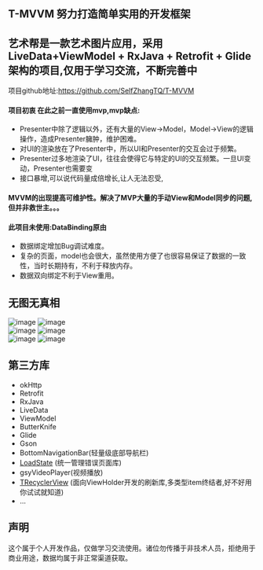 ## T-MVVM 努力打造简单实用的开发框架

## 艺术帮是一款艺术图片应用，采用LiveData+ViewModel + RxJava + Retrofit + Glide架构的项目,仅用于学习交流，不断完善中<br/>
 项目github地址:<https://github.com/SelfZhangTQ/T-MVVM> <br/>
#### 项目初衷 在此之前一直使用mvp,mvp缺点:<br/>
   * Presenter中除了逻辑以外，还有大量的View->Model，Model->View的逻辑操作，造成Presenter臃肿，维护困难。<br/>
   * 对UI的渲染放在了Presenter中，所以UI和Presenter的交互会过于频繁。<br/>
   * Presenter过多地渲染了UI，往往会使得它与特定的UI的交互频繁。一旦UI变动，Presenter也需要变<br/>
   * 接口暴增,可以说代码量成倍增长,让人无法忍受,<br/>
#### MVVM的出现提高可维护性。解决了MVP大量的手动View和Model同步的问题,但并非救世主。。。
#### 此项目未使用:DataBinding原由<br/>
   * 数据绑定增加Bug调试难度。<br/>
   * 复杂的页面，model也会很大，虽然使用方便了也很容易保证了数据的一致性，当时长期持有，不利于释放内存。<br/>
   * 数据双向绑定不利于View重用。<br/>

## 无图无真相<br/>
![image](https://github.com/SelfZhangTQ/T-MVVM/raw/master/screenshots/1_video.gif)
![image](https://github.com/SelfZhangTQ/T-MVVM/raw/master/screenshots/2_video.gif)<br/>
![image](https://github.com/SelfZhangTQ/T-MVVM/raw/master/screenshots/3_video.gif)
![image](https://github.com/SelfZhangTQ/T-MVVM/raw/master/screenshots/4_video.gif)<br/>
![image](https://github.com/SelfZhangTQ/T-MVVM/raw/master/screenshots/5_video.gif)
![image](https://github.com/SelfZhangTQ/T-MVVM/raw/master/screenshots/6_video.gif)<br/>

## 第三方库 <br/>
* okHttp <br/>
* Retrofit <br/>
* RxJava <br/>
* LiveData <br/>
* ViewModel <br/>
* ButterKnife <br/>
* Glide <br/>
* Gson <br/>
* BottomNavigationBar(轻量级底部导航栏)<br/>
* [LoadState](https://github.com/SelfZhangTQ/LoadState) (统一管理错误页面库)<br/>
* gsyVideoPlayer(视频播放)<br/>
* [TRecyclerView](https://github.com/SelfZhangTQ/TRecyclerView) (面向ViewHolder开发的刷新库,多类型item终结者,好不好用你试试就知道) <br/>
* ... <br/>

## 声明 <br/>

这个属于个人开发作品，仅做学习交流使用。诸位勿传播于非技术人员，拒绝用于商业用途，数据均属于非正常渠道获取。
